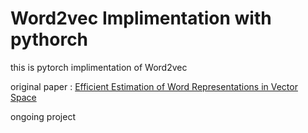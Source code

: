 # Word2vec Implimentation with pythorch

this is pytorch implimentation of Word2vec

original paper : [Efficient Estimation of Word Representations in Vector Space](https://arxiv.org/abs/1301.3781)

ongoing project
